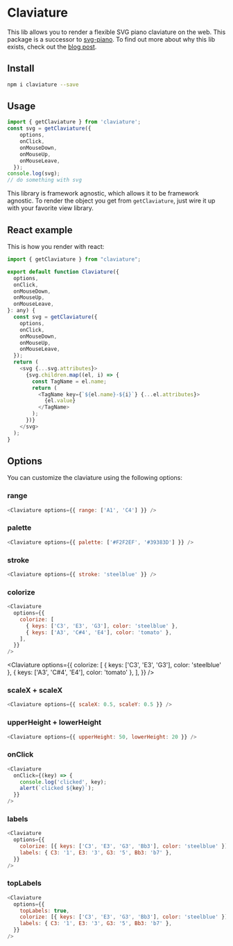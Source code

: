 # Claviature

This lib allows you to render a flexible SVG piano claviature on the web. This package is a successor to [svg-piano](https://github.com/felixroos/svg-piano). To find out more about why this lib exists, check out the [blog post](https://loophole-letters.vercel.app/claviature).

## Install

```sh
npm i claviature --save
```

## Usage

```js
import { getClaviature } from 'claviature';
const svg = getClaviature({
    options,
    onClick,
    onMouseDown,
    onMouseUp,
    onMouseLeave,
  });
console.log(svg);
// do something with svg
```

This library is framework agnostic, which allows it to be framework agnostic.
To render the object you get from `getClaviature`, just wire it up with your favorite view library.

## React example

This is how you render with react:

```js
import { getClaviature } from "claviature";

export default function Claviature({
  options,
  onClick,
  onMouseDown,
  onMouseUp,
  onMouseLeave,
}: any) {
  const svg = getClaviature({
    options,
    onClick,
    onMouseDown,
    onMouseUp,
    onMouseLeave,
  });
  return (
    <svg {...svg.attributes}>
      {svg.children.map((el, i) => {
        const TagName = el.name;
        return (
          <TagName key={`${el.name}-${i}`} {...el.attributes}>
            {el.value}
          </TagName>
        );
      })}
    </svg>
  );
}
```

## Options

You can customize the claviature using the following options:

### range

```js
<Claviature options={{ range: ['A1', 'C4'] }} />
```

<!-- <Claviature options={{ range: ['A1', 'C4'] }} /> -->

### palette

```js
<Claviature options={{ palette: ['#F2F2EF', '#39383D'] }} />
```

<!-- <Claviature options={{ palette: ['#F2F2EF', '#39383D'] }} /> -->

### stroke

```js
<Claviature options={{ stroke: 'steelblue' }} />
```

<!-- <Claviature options={{ stroke: 'steelblue' }} /> -->

### colorize

```js
<Claviature
  options={{
    colorize: [
      { keys: ['C3', 'E3', 'G3'], color: 'steelblue' },
      { keys: ['A3', 'C#4', 'E4'], color: 'tomato' },
    ],
  }}
/>
```

<Claviature
  options={{
    colorize: [
      { keys: ['C3', 'E3', 'G3'], color: 'steelblue' },
      { keys: ['A3', 'C#4', 'E4'], color: 'tomato' },
    ],
  }}
/>

### scaleX + scaleX

```js
<Claviature options={{ scaleX: 0.5, scaleY: 0.5 }} />
```

<!-- <Claviature options={{ scaleX: 0.5, scaleY: 0.5 }} /> -->

### upperHeight + lowerHeight

```js
<Claviature options={{ upperHeight: 50, lowerHeight: 20 }} />
```

<!-- <Claviature options={{ upperHeight: 50, lowerHeight: 20 }} /> -->

### onClick

```js
<Claviature
  onClick={(key) => {
    console.log('clicked', key);
    alert(`clicked ${key}`);
  }}
/>
```

<!-- <Claviature
  onClick={(key) => {
    console.log('clicked', key);
    alert(`clicked ${key}`);
  }}
/> -->

### labels

```js
<Claviature
  options={{
    colorize: [{ keys: ['C3', 'E3', 'G3', 'Bb3'], color: 'steelblue' }],
    labels: { C3: '1', E3: '3', G3: '5', Bb3: 'b7' },
  }}
/>
```

<!-- <Claviature
  options={{
    colorize: [{ keys: ['C3', 'E3', 'G3', 'Bb3'], color: 'steelblue' }],
    labels: { C3: '1', E3: '3', G3: '5', Bb3: 'b7' },
  }}
/> -->

### topLabels

```js
<Claviature
  options={{
    topLabels: true,
    colorize: [{ keys: ['C3', 'E3', 'G3', 'Bb3'], color: 'steelblue' }],
    labels: { C3: '1', E3: '3', G3: '5', Bb3: 'b7' },
  }}
/>
```

<!-- <Claviature
  options={{
    topLabels: true,
    colorize: [{ keys: ['C3', 'E3', 'G3', 'Bb3'], color: 'steelblue' }],
    labels: { C3: '1', E3: '3', G3: '5', Bb3: 'b7' },
  }}
/> -->

